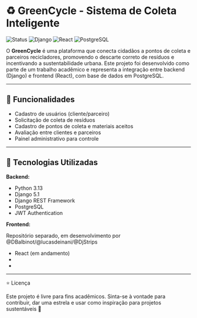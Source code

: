 # ♻️ GreenCycle - Sistema de Coleta Inteligente

![Status](https://img.shields.io/badge/status-em%20desenvolvimento-yellow)
![Django](https://img.shields.io/badge/backend-Django-brightgreen)
![React](https://img.shields.io/badge/frontend-React-blue)
![PostgreSQL](https://img.shields.io/badge/banco-PostgreSQL-9cf)

O **GreenCycle** é uma plataforma que conecta cidadãos a pontos de coleta e parceiros recicladores, promovendo o descarte correto de resíduos e incentivando a sustentabilidade urbana. Este projeto foi desenvolvido como parte de um trabalho acadêmico e representa a integração entre backend (Django) e frontend (React), com base de dados em PostgreSQL.

---

## 🚀 Funcionalidades

- Cadastro de usuários (cliente/parceiro)
- Solicitação de coleta de resíduos
- Cadastro de pontos de coleta e materiais aceitos
- Avaliação entre clientes e parceiros
- Painel administrativo para controle

---

## 🧪 Tecnologias Utilizadas

**Backend:**
- Python 3.13
- Django 5.1
- Django REST Framework
- PostgreSQL
- JWT Authentication

**Frontend:**

Repositório separado, em desenvolvimento por @DBalbinot/@lucasdeinani/@DjStrips

- React (em andamento)
- 
- 
---

⭐ Licença

Este projeto é livre para fins acadêmicos. Sinta-se à vontade para contribuir, dar uma estrela e usar como inspiração para projetos sustentáveis 🌱
